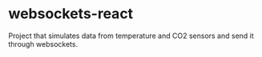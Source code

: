 # websockets-react

Project that simulates data from temperature and CO2 sensors and send it through websockets.